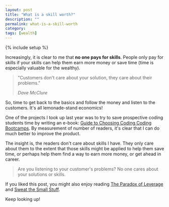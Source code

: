 ```yaml
---
layout: post
title: "What is a skill worth?"
description: ""
permalink: what-is-a-skill-worth
category:
tags: [wealth]
---
```

{% include setup %}

Increasingly, it is clear to me that __no one pays for skills__. People only pay for skills if your skills can help them earn more money or save time (time is especially valuable for the wealthy).

<blockquote class="pattern-diagonal">
  <p>"Customers don't care about your solution, they care about their problems."</p>
  <cite>Dave McClure</cite>
</blockquote>

So, time to get back to the basics and follow the money and listen to the customers. It\'s all lemonade-stand economics!

One of the projects I took up last year was to try to save prospective coding students time by writing an e-book: [Guide to Choosing Coding Coding Bootcamps](http://www.choosingcodingbootcamps.com/). By measurement of number of readers, it\'s clear that I can do much better to improve the product.

The insight is, the readers don\'t care about skills I have. They only care about them to the extent that those skills might be applied to help them save time, or perhaps help them find a way to earn more money, or get ahead in career.

<blockquote class="pattern-diagonal">
Are you listening to your customer's problems? No one cares about your solutions or skills.
</blockquote>

If you liked this post, you might also enjoy reading [The Paradox of Leverage](../paradox-of-leverage) and [Sweat the Small Stuff](sweat-the-small-stuff).

Keep looking up!
